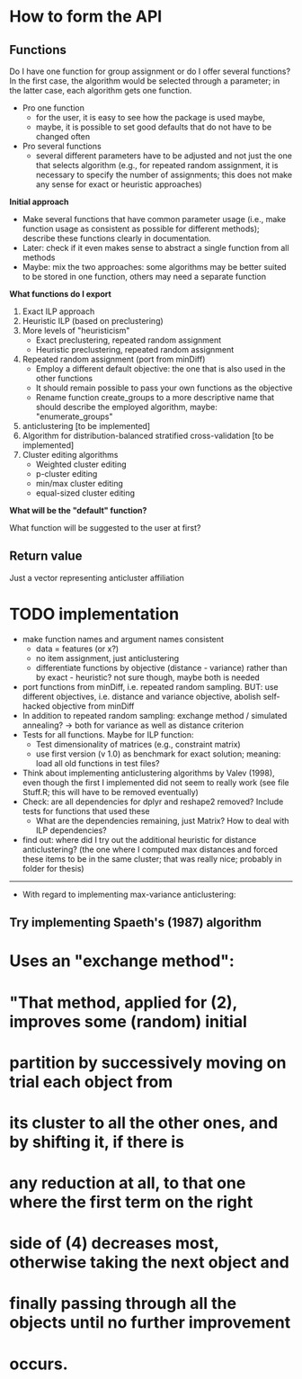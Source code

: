 
# How to form the API

## Functions

Do I have one function for group assignment or do I offer several
functions? In the first case, the algorithm would be selected through a
parameter; in the latter case, each algorithm gets one function.

- Pro one function
    + for the user, it is easy to see how the package is
      used maybe, 
    + maybe, it is possible to set good defaults that do not have to be
      changed often
- Pro several functions
    + several different parameters have to be adjusted and not just the
      one that selects algorithm (e.g., for repeated random assignment,
      it is necessary to specify the number of assignments; this does
      not make any sense for exact or heuristic approaches)

**Initial approach**

- Make several functions that have common parameter usage (i.e., make
  function usage as consistent as possible for different methods);
  describe these functions clearly in documentation.
- Later: check if it even makes sense to abstract a single function from
  all methods
- Maybe: mix the two approaches: some algorithms may be better suited to
  be stored in one function, others may need a separate function

**What functions do I export**

1. Exact ILP approach 
2. Heuristic ILP (based on preclustering)
3. More levels of "heuristicism" 
    + Exact preclustering, repeated random assignment
    + Heuristic preclustering, repeated random assignment
4. Repeated random assignment (port from minDiff)
    + Employ a different default objective: the one that is also used in
      the other functions
    + It should remain possible to pass your own functions as the
      objective
    + Rename function create_groups to a more descriptive name that
      should describe the employed algorithm, maybe: "enumerate_groups"
5. anticlustering [to be implemented]
6. Algorithm for distribution-balanced stratified cross-validation [to
   be implemented]
7. Cluster editing algorithms
    + Weighted cluster editing
    + p-cluster editing
    + min/max cluster editing
    + equal-sized cluster editing

**What will be the "default" function?**

What function will be suggested to the user at first?

## Return value

Just a vector representing anticluster affiliation

# TODO implementation 

- make function names and argument names consistent
   + data = features (or x?)
   + no item assignment, just anticlustering
   + differentiate functions by objective (distance - variance) rather 
     than by exact - heuristic? not sure though, maybe both is needed
- port functions from minDiff, i.e. repeated random sampling. BUT: use different 
  objectives, i.e. distance and variance objective, abolish self-hacked 
  objective from minDiff
- In addition to repeated random sampling: exchange method / simulated annealing?
  -> both for variance as well as distance criterion
- Tests for all functions. Maybe for ILP function:
    + Test dimensionality of matrices (e.g., constraint matrix)
    + use first version (v 1.0) as benchmark for exact solution; meaning: 
      load all old functions in test files?
- Think about implementing anticlustering algorithms by Valev (1998), even though
  the first I implemented did not seem to really work (see file Stuff.R; this will 
  have to be removed eventually)
- Check: are all dependencies for dplyr and reshape2 removed? Include tests for 
  functions that used these
    + What are the dependencies remaining, just Matrix? How to deal with ILP
      dependencies?
- find out: where did I try out the additional heuristic for distance 
  anticlustering? (the one where I computed max distances and forced these items 
  to be in the same cluster; that was really nice; probably in folder for thesis)

---

- With regard to implementing max-variance anticlustering:

## Try implementing Spaeth's (1987) algorithm

# Uses an "exchange method":

# "That method, applied for (2), improves some (random) initial
# partition by successively moving on trial each object from
# its cluster to all the other ones, and by shifting it, if there is
# any reduction at all, to that one where the first term on the right
# side of (4) decreases most, otherwise taking the next object and
# finally passing through all the objects until no further improvement
# occurs.

